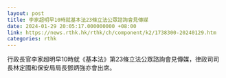 ```yaml
---
layout: post
title: 李家超明早10時就基本法23條立法公眾諮詢會見傳媒
date: 2024-01-29 20:05:17.000000000 +08:00
link: https://news.rthk.hk/rthk/ch/component/k2/1738300-20240129.htm
categories: rthk
---
```


行政長官李家超明早10時就《基本法》第23條立法公眾諮詢會見傳媒，律政司司長林定國和保安局局長鄧炳強亦會出席。
